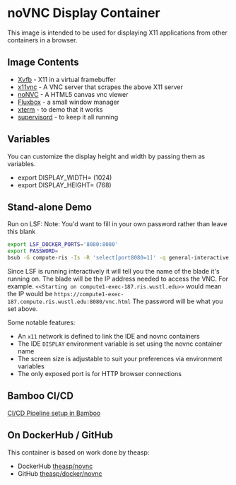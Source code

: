 # noVNC Display Container

This image is intended to be used for displaying X11 applications from other containers in a browser.

## Image Contents

* [Xvfb](http://www.x.org/releases/X11R7.6/doc/man/man1/Xvfb.1.xhtml) - X11 in a virtual framebuffer
* [x11vnc](http://www.karlrunge.com/x11vnc/) - A VNC server that scrapes the above X11 server
* [noNVC](https://kanaka.github.io/noVNC/) - A HTML5 canvas vnc viewer
* [Fluxbox](http://www.fluxbox.org/) - a small window manager
* [xterm](http://invisible-island.net/xterm/) - to demo that it works
* [supervisord](http://supervisord.org) - to keep it all running

## Variables

You can customize the display height and width by passing them as variables.

*  export DISPLAY_WIDTH=<width> (1024)
*  export DISPLAY_HEIGHT=<height> (768)

## Stand-alone Demo

Run on LSF: 
Note: You'd want to fill in your own password rather than leave this blank
```bash
export LSF_DOCKER_PORTS='8080:8080'
export PASSWORD=
bsub -G compute-ris -Is -R 'select[port8080=1]' -q general-interactive -a 'docker(gcr.io/ris-registry-shared/novnc:latest)' supervisord -c /app/supervisord.conf
```
Since LSF is running interactively it will tell you the name of the blade it's running on. The blade will be the IP address
needed to access the VNC. For example.
```<<Starting on compute1-exec-187.ris.wustl.edu>>``` would mean the IP would be ```https://compute1-exec-187.compute.ris.wustl.edu:8080/vnc.html```
The password will be what you set above.

Some notable features:

* An `x11` network is defined to link the IDE and novnc containers
* The IDE `DISPLAY` environment variable is set using the novnc container name
* The screen size is adjustable to suit your preferences via environment variables
* The only exposed port is for HTTP browser connections

## Bamboo CI/CD

[CI/CD Pipeline setup in Bamboo](https://bamboo.ris.wustl.edu/browse/AE-DNP)

## On DockerHub / GitHub

This container is based on work done by theasp:

* DockerHub [theasp/novnc](https://hub.docker.com/r/theasp/novnc/)
* GitHub [theasp/docker/novnc](https://github.com/theasp/docker)